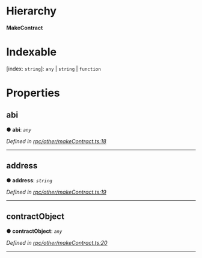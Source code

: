 

# Hierarchy

**MakeContract**

# Indexable

\[index: `string`\]:&nbsp;`any` \| `string` \| `function`
# Properties

<a id="abi"></a>

##  abi

**● abi**: *`any`*

*Defined in [rpc/other/makeContract.ts:18](https://github.com/paritytech/js-libs/blob/87b4d1f/packages/light.js/src/rpc/other/makeContract.ts#L18)*

___
<a id="address"></a>

##  address

**● address**: *`string`*

*Defined in [rpc/other/makeContract.ts:19](https://github.com/paritytech/js-libs/blob/87b4d1f/packages/light.js/src/rpc/other/makeContract.ts#L19)*

___
<a id="contractobject"></a>

##  contractObject

**● contractObject**: *`any`*

*Defined in [rpc/other/makeContract.ts:20](https://github.com/paritytech/js-libs/blob/87b4d1f/packages/light.js/src/rpc/other/makeContract.ts#L20)*

___

